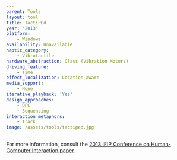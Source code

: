 ```yaml
---
parent: Tools
layout: tool
title: TactiPEd
year: '2013'
platform:
    - Windows
availability: Unavailable
haptic_category:
    - Vibrotactile
hardware_abstraction: Class (Vibration Motors)
driving_feature:
    - Time
effect_localization: Location-aware
media_support:
    - None
iterative_playback: 'Yes'
design_approaches:
    - DPC
    - Sequencing
interaction_metaphors:
    - Track
image: /assets/tools/tactiped.jpg
---
```

For more information, consult the [2013 IFIP Conference on Human-Computer Interaction paper](https://doi.org/10.1007/978-3-642-40480-1_15).
